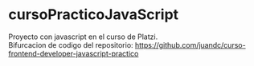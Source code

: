 # cursoPracticoJavaScript
Proyecto con javascript en el curso de Platzi.
<br>
Bifurcacion de codigo del repositorio: https://github.com/juandc/curso-frontend-developer-javascript-practico
